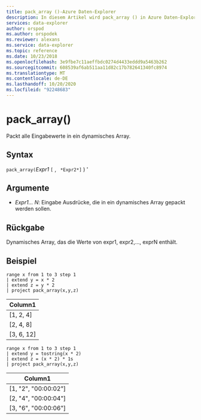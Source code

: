 ```yaml
---
title: pack_array ()-Azure Daten-Explorer
description: In diesem Artikel wird pack_array () in Azure Daten-Explorer beschrieben.
services: data-explorer
author: orspod
ms.author: orspodek
ms.reviewer: alexans
ms.service: data-explorer
ms.topic: reference
ms.date: 10/23/2018
ms.openlocfilehash: 3e9fbe7c11aeffbdc0274d4433eddd9a5463b262
ms.sourcegitcommit: 608539af6ab511aa11d82c17b782641340fc8974
ms.translationtype: MT
ms.contentlocale: de-DE
ms.lasthandoff: 10/20/2020
ms.locfileid: "92248683"
---
```

# <a name="pack_array"></a>pack_array()

Packt alle Eingabewerte in ein dynamisches Array.

## <a name="syntax"></a>Syntax

`pack_array(`*Expr1* `[` , ` *Expr2*]` ) '

## <a name="arguments"></a>Argumente

* *Expr1... N*: Eingabe Ausdrücke, die in ein dynamisches Array gepackt werden sollen.

## <a name="returns"></a>Rückgabe

Dynamisches Array, das die Werte von expr1, expr2,..., exprN enthält.

## <a name="example"></a>Beispiel

<!-- csl: https://help.kusto.windows.net:443/Samples -->
```kusto
range x from 1 to 3 step 1
| extend y = x * 2
| extend z = y * 2
| project pack_array(x,y,z)
```

|Column1|
|---|
|[1, 2, 4]|
|[2, 4, 8]|
|[3, 6, 12]|

<!-- csl: https://help.kusto.windows.net:443/Samples -->
```kusto
range x from 1 to 3 step 1
| extend y = tostring(x * 2)
| extend z = (x * 2) * 1s
| project pack_array(x,y,z)
```

|Column1|
|---|
|[1, "2", "00:00:02"]|
|[2, "4", "00:00:04"]|
|[3, "6", "00:00:06"]|
